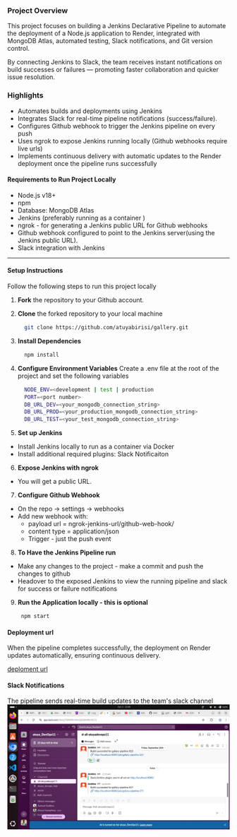 ### Project Overview

This project focuses on building a Jenkins Declarative Pipeline to automate the deployment of a Node.js application to Render, integrated with MongoDB Atlas, automated testing, Slack notifications, and Git version control.

By connecting Jenkins to Slack, the team receives instant notifications on build successes or failures — promoting faster collaboration and quicker issue resolution.

### Highlights

- Automates builds and deployments using Jenkins
- Integrates Slack for real-time pipeline notifications (success/failure).
- Configures Github webhook to trigger the Jenkins pipeline on every push
- Uses ngrok to expose Jenkins running locally (Github webhooks require live urls)
- Implements continuous delivery with automatic updates to the Render deployment once the pipeline runs successfully

#### Requirements to Run Project Locally

- Node.js v18+
- npm
- Database: MongoDB Atlas
- Jenkins (preferably running as a container )
- ngrok - for generating a Jenkins public URL for Github webhooks
- Github webhook configured to point to the Jenkins server(using the Jenkins public URL).
- Slack integration with Jenkins

---

#### Setup Instructions

Follow the following steps to run this project locally

1. **Fork** the repository to your Github account.

2. **Clone** the forked repository to your local machine
   ```bash
     git clone https://github.com/atuyabirisi/gallery.git
   ```
3. **Install Dependencies**
   ```bash
     npm install
   ```
4. **Configure Environment Variables**
   Create a .env file at the root of the project and set the following variables

   ```bash
     NODE_ENV=<development | test | production
     PORT=<port number>
     DB_URL_DEV=<your_mongodb_connection_string>
     DB_URL_PROD=<your_production_mongodb_connection_string>
     DB_URL_TEST=<your_test_mongodb_connection_string>
   ```

5. **Set up Jenkins**

- Install Jenkins locally to run as a container via Docker
- Install additional required plugins: Slack Notificaiton

6. **Expose Jenkins with ngrok**

- You will get a public URL.

7. **Configure Github Webhook**

- On the repo -> settings -> webhooks
- Add new webhook with:
  - payload url = ngrok-jenkins-url/github-web-hook/
  - content type = application/json
  - Trigger - just the push event

8. **To Have the Jenkins Pipeline run**

- Make any changes to the project - make a commit and push the changes to github
- Headover to the exposed Jenkins to view the running pipeline and slack for success or failure notifications

9. **Run the Application locally - this is optional**
   ```bash
    npm start
   ```

#### Deployment url

When the pipeline completes successfully, the deployment on Render updates automatically, ensuring continuous delivery.

[deploment url](https://devops-ip-1.onrender.com/)

#### Slack Notifications

The pipeline sends real-time build updates to the team's slack channel
![Build Success](assests/slack_notification.png)
